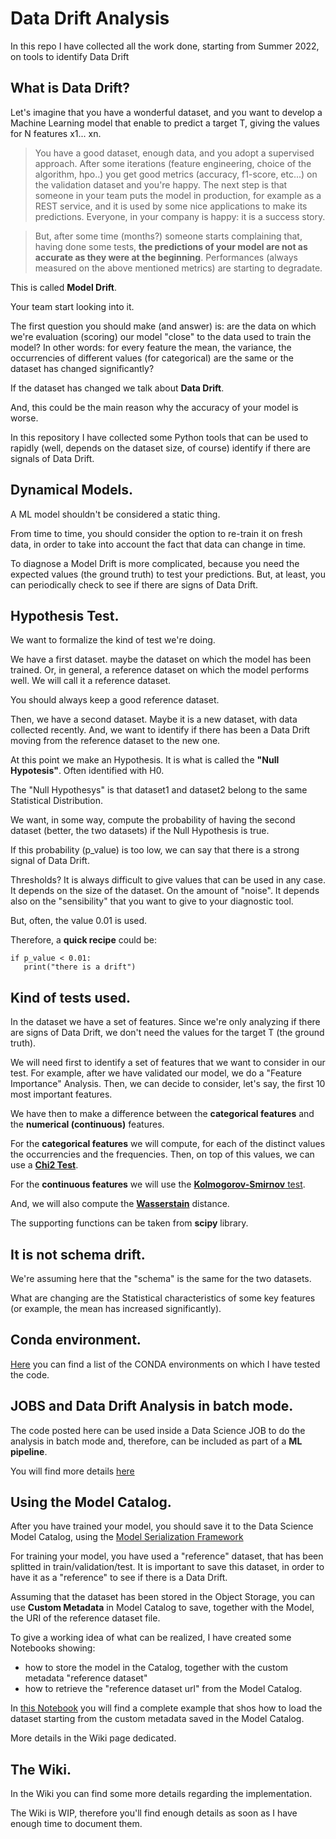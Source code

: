 # Data Drift Analysis
In this repo I have collected all the work done, starting from Summer 2022, on tools to identify Data Drift

## What is Data Drift?
Let's imagine that you have a wonderful dataset, and you want to develop a Machine Learning model that enable to predict a target T,
giving the values for N features x1... xn.

> You have a good dataset, enough data, and you adopt a supervised approach. After some iterations (feature engineering, choice of the algorithm, hpo..)
you get good metrics (accuracy, f1-score, etc...) on the validation dataset and you're happy.
The next step is that someone in your team puts the model in production, for example as a REST service, and it is used by some nice applications to make its predictions.
Everyone, in your company is happy: it is a success story.

> But, after some time (months?) someone starts complaining that, having done some tests, **the predictions of your model are not as accurate as they were at the beginning**.
Performances (always measured on the above mentioned metrics) are starting to degradate.

This is called **Model Drift**. 

Your team start looking into it.

The first question you should make (and answer) is: are the data on which we're evaluation (scoring) our model "close" to the data used to train the model?
In other words: for every feature the mean, the variance, the occurrencies of different values (for categorical) are the same or the dataset has changed significantly?

If the dataset has changed we talk about **Data Drift**. 

And, this could be the main reason why the accuracy of your model is worse.

In this repository I have collected some Python tools that can be used to rapidly (well, depends on the dataset size, of course) identify if there are signals of Data Drift.

## Dynamical Models.
A ML model shouldn't be considered a static thing. 

From time to time, you should consider the option to re-train it on fresh data, in order to take into account the fact that data can change in time.

To diagnose a Model Drift is more complicated, because you need the expected values (the ground truth) to test your predictions. But, at least, you can periodically check to see if there are signs of Data Drift.

## Hypothesis Test.
We want to formalize the kind of test we're doing.

We have a first dataset. maybe the dataset on which the model has been trained. Or, in general, a reference dataset on which the model performs well.
We will call it a reference dataset.

You should always keep a good reference dataset.

Then, we have a second dataset. Maybe it is a new dataset, with data collected recently. And, we want to identify if there has been a Data Drift moving from the reference dataset to the new one.

At this point we make an Hypothesis. It is what is called the **"Null Hypotesis"**. Often identified with H0.

The "Null Hypothesys" is that dataset1 and dataset2 belong to the same Statistical Distribution.

We want, in some way, compute the probability of having the second dataset (better, the two datasets) if the Null Hypothesis is true.

If this probability (p_value) is too low, we can say that there is a strong signal of Data Drift.

Thresholds? It is always difficult to give values that can be used in any case. It depends on the size of the dataset. On the amount of "noise". It depends also on the "sensibility" that you want to give to your diagnostic tool.

But, often, the value 0.01 is used.

Therefore, a **quick recipe** could be:

```
if p_value < 0.01: 
   print("there is a drift")
```

## Kind of tests used.
In the dataset we have a set of features. Since we're only analyzing if there are signs of Data Drift, we don't need the values for the target T (the ground truth).

We will need first to identify a set of features that we want to consider in our test. For example, after we have validated our model, we do a "Feature Importance" Analysis. Then, we can decide to consider, let's say, the first 10 most important features.

We have then to make a difference between the **categorical features** and the **numerical (continuous)** features.

For the **categorical features** we will compute, for each of the distinct values the occurrencies and the frequencies.
Then, on top of this values, we can use a [**Chi2 Test**](https://en.wikipedia.org/wiki/Chi-squared_test).

For the **continuous features** we will use the [**Kolmogorov-Smirnov** test](https://en.wikipedia.org/wiki/Kolmogorov%E2%80%93Smirnov_test). 

And, we will also compute the [**Wasserstain**](https://en.wikipedia.org/wiki/Wasserstein_metric) distance.

The supporting functions can be taken from **scipy** library.

## It is not schema drift.
We're assuming here that the "schema" is the same for the two datasets.

What are changing are the Statistical characteristics of some key features (or example, the mean has increased significantly).

## Conda environment.
[Here](https://github.com/luigisaetta/data-drift-analysis/wiki/CONDA-Environments) you can find a list of the CONDA environments on which I have tested the code.

## JOBS and Data Drift Analysis in batch mode.
The code posted here can be used inside a Data Science JOB to do the analysis in batch mode and, therefore, can be included as part of a **ML pipeline**.

You will find more details [here](https://github.com/luigisaetta/data-drift-analysis/wiki/JOBS-for-Data-Drift-Analysis)

## Using the Model Catalog.
After you have trained your model, you should save it to the Data Science Model Catalog, using the [Model Serialization Framework](https://docs.oracle.com/en-us/iaas/tools/ads-sdk/latest/user_guide/model_serialization/index.html)

For training your model, you have used a "reference" dataset, that has been splitted in train/validation/test. It is important to save this dataset, in order to have it as a "reference" to see if there is a Data Drift.

Assuming that the dataset has been stored in the Object Storage, you can use **Custom Metadata** in Model Catalog to save, together with the Model, the URI of the reference dataset file.

To give a working idea of what can be realized, I have created some Notebooks showing:
* how to store the model in the Catalog, together with the custom metadata "reference dataset"
* how to retrieve the "reference dataset url" from the Model Catalog.

In [this Notebook](https://github.com/luigisaetta/data-drift-analysis/blob/main/reference_dataset_from_model_catalog.ipynb) you will find a complete example that shos how to load the dataset starting from the custom metadata saved in the Model Catalog.

More details in the Wiki page dedicated.

## The Wiki.
In the Wiki you can find some more details regarding the implementation.

The Wiki is WIP, therefore you'll find enough details as soon as I have enough time to document them.

